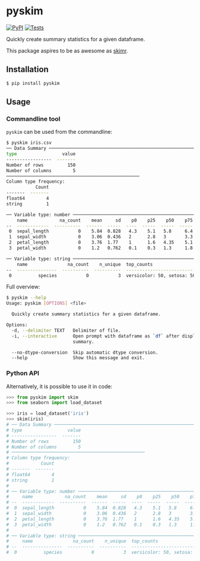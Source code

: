 # pyskim

[![PyPI](https://img.shields.io/pypi/v/pyskim.svg?style=flat)](https://pypi.python.org/pypi/pyskim)
[![Tests](https://github.com/kpj/pyskim/actions/workflows/main.yaml/badge.svg)](https://github.com/kpj/pyskim/actions/workflows/main.yaml)

Quickly create summary statistics for a given dataframe.

This package aspires to be as awesome as [skimr](https://github.com/ropensci/skimr).


## Installation

```bash
$ pip install pyskim
```

## Usage

### Commandline tool


`pyskim` can be used from the commandline:

```bash
$ pyskim iris.csv
── Data Summary ────────────────────────────────────────────────────────────────────────────────────
type                 value
-----------------  -------
Number of rows         150
Number of columns        5
──────────────────────────────────────────────────
Column type frequency:
           Count
-------  -------
float64        4
string         1

── Variable type: number ───────────────────────────────────────────────────────────────────────────
    name            na_count    mean     sd    p0    p25    p50    p75    p100  hist
--  ------------  ----------  ------  -----  ----  -----  -----  -----  ------  ----------
 0  sepal_length           0    5.84  0.828   4.3    5.1   5.8     6.4     7.9  ▂▆▃▇▄▇▅▁▁▁
 1  sepal_width            0    3.06  0.436   2      2.8   3       3.3     4.4  ▁▁▄▅▇▆▂▂▁▁
 2  petal_length           0    3.76  1.77    1      1.6   4.35    5.1     6.9  ▇▃▁▁▂▅▆▄▃▁
 3  petal_width            0    1.2   0.762   0.1    0.3   1.3     1.8     2.5  ▇▂▁▂▂▆▁▄▂▃

── Variable type: string ───────────────────────────────────────────────────────────────────────────
    name               na_count    n_unique  top_counts
--  ---------------  ----------  ----------  -----------------------------------------
 0          species           0           3  versicolor: 50, setosa: 50, virginica: 50
```

Full overview:

```bash
$ pyskim --help
Usage: pyskim [OPTIONS] <file>

  Quickly create summary statistics for a given dataframe.

Options:
  -d, --delimiter TEXT   Delimiter of file.
  -i, --interactive      Open prompt with dataframe as `df` after displaying
                         summary.

  --no-dtype-conversion  Skip automatic dtype conversion.
  --help                 Show this message and exit.
```

### Python API

Alternatively, it is possible to use it in code:

```python
>>> from pyskim import skim
>>> from seaborn import load_dataset

>>> iris = load_dataset('iris')
>>> skim(iris)
# ── Data Summary ────────────────────────────────────────────────────────────────────────────────────
# type                 value
# -----------------  -------
# Number of rows         150
# Number of columns        5
# ──────────────────────────────────────────────────
# Column type frequency:
#            Count
# -------  -------
# float64        4
# string         1
#
# ── Variable type: number ───────────────────────────────────────────────────────────────────────────
#     name            na_count    mean     sd    p0    p25    p50    p75    p100  hist
# --  ------------  ----------  ------  -----  ----  -----  -----  -----  ------  ----------
#  0  sepal_length           0    5.84  0.828   4.3    5.1   5.8     6.4     7.9  ▂▆▃▇▄▇▅▁▁▁
#  1  sepal_width            0    3.06  0.436   2      2.8   3       3.3     4.4  ▁▁▄▅▇▆▂▂▁▁
#  2  petal_length           0    3.76  1.77    1      1.6   4.35    5.1     6.9  ▇▃▁▁▂▅▆▄▃▁
#  3  petal_width            0    1.2   0.762   0.1    0.3   1.3     1.8     2.5  ▇▂▁▂▂▆▁▄▂▃
#
# ── Variable type: string ───────────────────────────────────────────────────────────────────────────
#     name               na_count    n_unique  top_counts
# --  ---------------  ----------  ----------  -----------------------------------------
#  0          species           0           3  versicolor: 50, setosa: 50, virginica: 50
```
